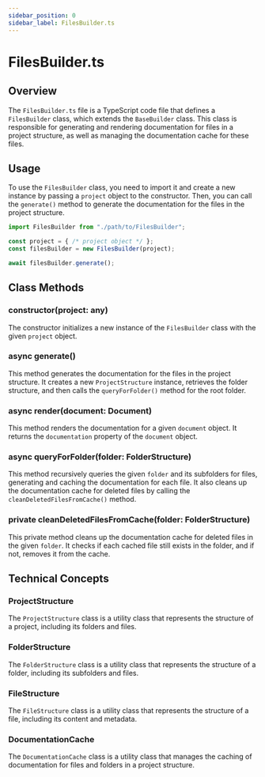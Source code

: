 ```yaml
---
sidebar_position: 0
sidebar_label: FilesBuilder.ts
---
```


# FilesBuilder.ts

## Overview

The `FilesBuilder.ts` file is a TypeScript code file that defines a `FilesBuilder` class, which extends the `BaseBuilder` class. This class is responsible for generating and rendering documentation for files in a project structure, as well as managing the documentation cache for these files.

## Usage

To use the `FilesBuilder` class, you need to import it and create a new instance by passing a `project` object to the constructor. Then, you can call the `generate()` method to generate the documentation for the files in the project structure.

```typescript
import FilesBuilder from "./path/to/FilesBuilder";

const project = { /* project object */ };
const filesBuilder = new FilesBuilder(project);

await filesBuilder.generate();
```

## Class Methods

### constructor(project: any)

The constructor initializes a new instance of the `FilesBuilder` class with the given `project` object.

### async generate()

This method generates the documentation for the files in the project structure. It creates a new `ProjectStructure` instance, retrieves the folder structure, and then calls the `queryForFolder()` method for the root folder.

### async render(document: Document)

This method renders the documentation for a given `document` object. It returns the `documentation` property of the `document` object.

### async queryForFolder(folder: FolderStructure)

This method recursively queries the given `folder` and its subfolders for files, generating and caching the documentation for each file. It also cleans up the documentation cache for deleted files by calling the `cleanDeletedFilesFromCache()` method.

### private cleanDeletedFilesFromCache(folder: FolderStructure)

This private method cleans up the documentation cache for deleted files in the given `folder`. It checks if each cached file still exists in the folder, and if not, removes it from the cache.

## Technical Concepts

### ProjectStructure

The `ProjectStructure` class is a utility class that represents the structure of a project, including its folders and files.

### FolderStructure

The `FolderStructure` class is a utility class that represents the structure of a folder, including its subfolders and files.

### FileStructure

The `FileStructure` class is a utility class that represents the structure of a file, including its content and metadata.

### DocumentationCache

The `DocumentationCache` class is a utility class that manages the caching of documentation for files and folders in a project structure.